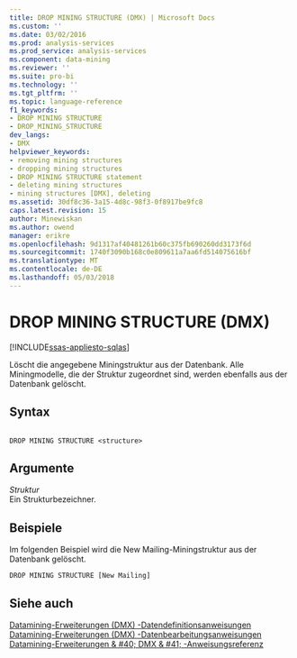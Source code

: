 ```yaml
---
title: DROP MINING STRUCTURE (DMX) | Microsoft Docs
ms.custom: ''
ms.date: 03/02/2016
ms.prod: analysis-services
ms.prod_service: analysis-services
ms.component: data-mining
ms.reviewer: ''
ms.suite: pro-bi
ms.technology: ''
ms.tgt_pltfrm: ''
ms.topic: language-reference
f1_keywords:
- DROP MINING STRUCTURE
- DROP_MINING_STRUCTURE
dev_langs:
- DMX
helpviewer_keywords:
- removing mining structures
- dropping mining structures
- DROP MINING STRUCTURE statement
- deleting mining structures
- mining structures [DMX], deleting
ms.assetid: 30df8c36-3a15-4d8c-98f3-0f8917be9fc8
caps.latest.revision: 15
author: Minewiskan
ms.author: owend
manager: erikre
ms.openlocfilehash: 9d1317af40481261b60c375fb690260dd3173f6d
ms.sourcegitcommit: 1740f3090b168c0e809611a7aa6fd514075616bf
ms.translationtype: MT
ms.contentlocale: de-DE
ms.lasthandoff: 05/03/2018
---
```

# <a name="drop-mining-structure-dmx"></a>DROP MINING STRUCTURE (DMX)
[!INCLUDE[ssas-appliesto-sqlas](../includes/ssas-appliesto-sqlas.md)]

  Löscht die angegebene Miningstruktur aus der Datenbank. Alle Miningmodelle, die der Struktur zugeordnet sind, werden ebenfalls aus der Datenbank gelöscht.  
  
## <a name="syntax"></a>Syntax  
  
```  
  
DROP MINING STRUCTURE <structure>  
```  
  
## <a name="arguments"></a>Argumente  
 *Struktur*  
 Ein Strukturbezeichner.  
  
## <a name="examples"></a>Beispiele  
 Im folgenden Beispiel wird die New Mailing-Miningstruktur aus der Datenbank gelöscht.  
  
```  
DROP MINING STRUCTURE [New Mailing]  
```  
  
## <a name="see-also"></a>Siehe auch  
 [Datamining-Erweiterungen &#40;DMX&#41; -Datendefinitionsanweisungen](../dmx/dmx-statements-data-definition.md)   
 [Datamining-Erweiterungen &#40;DMX&#41; -Datenbearbeitungsanweisungen](../dmx/dmx-statements-data-manipulation.md)   
 [Datamining-Erweiterungen & #40; DMX & #41; -Anweisungsreferenz](../dmx/data-mining-extensions-dmx-statements.md)  
  
  
